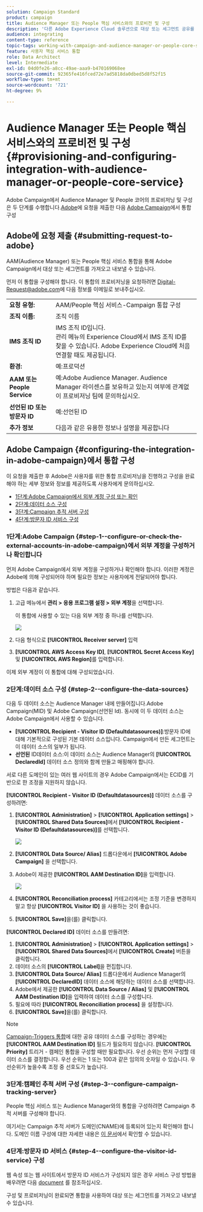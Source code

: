 ```yaml
---
solution: Campaign Standard
product: campaign
title: Audience Manager 또는 People 핵심 서비스와의 프로비전 및 구성
description: '다른 Adobe Experience Cloud 솔루션으로 대상 또는 세그먼트 공유를 시작하도록 Audience Manager/People 핵심 서비스 통합을 구성하는 방법을 알아봅니다. '
audience: integrating
content-type: reference
topic-tags: working-with-campaign-and-audience-manager-or-people-core-service
feature: 사용자 핵심 서비스 통합
role: Data Architect
level: Intermediate
exl-id: 04d0fe26-a8cc-49ae-aaa9-b470169068ee
source-git-commit: 92365fe416fced72e7ad5818da0dbed5d8f52f15
workflow-type: tm+mt
source-wordcount: '721'
ht-degree: 9%

---
```


# Audience Manager 또는 People 핵심 서비스와의 프로비전 및 구성{#provisioning-and-configuring-integration-with-audience-manager-or-people-core-service}

Adobe Campaign에서 Audience Manager 및 People 코어의 프로비저닝 및 구성은 두 단계를 수행합니다.[Adobe](#submitting-request-to-adobe)에 요청을 제출한 다음 [Adobe Campaign](#configuring-the-integration-in-adobe-campaign)에서 통합 구성

## Adobe에 요청 제출 {#submitting-request-to-adobe}

AAM(Audience Manager) 또는 People 핵심 서비스 통합을 통해 Adobe Campaign에서 대상 또는 세그먼트를 가져오고 내보낼 수 있습니다.

먼저 이 통합을 구성해야 합니다. 이 통합의 프로비저닝을 요청하려면 [Digital-Request@adobe.com](mailto:Digital-Request@adobe.com)에 다음 정보를 이메일로 보내주십시오.

<table> 
 <tbody> 
  <tr> 
   <td> <strong>요청 유형:</strong><br /> </td> 
   <td> AAM/People 핵심 서비스-Campaign 통합 구성 </td> 
  </tr> 
  <tr> 
   <td> <strong>조직 이름:</strong><br /> </td> 
   <td> 조직 이름 </td> 
  </tr> 
  <tr> 
   <td> <strong>IMS 조직 ID</strong><br /> </td> 
   <td> IMS 조직 ID입니다. <br> 관리 메뉴의 Experience Cloud에서 IMS 조직 ID를 찾을 수 있습니다. Adobe Experience Cloud에 처음 연결할 때도 제공됩니다. </td> 
  </tr> 
  <tr> 
   <td> <strong>환경:</strong><br /> </td> 
   <td> 예:프로덕션 </td> 
  </tr> 
  <tr> 
   <td> <strong>AAM 또는 People Service</strong><br /> </td> 
   <td> 예:Adobe Audience Manager. Audience Manager 라이센스를 보유하고 있는지 여부에 관계없이 프로비저닝 팀에 문의하십시오.</td> 
  </tr> 
  <tr> 
   <td> <strong>선언된 ID 또는 방문자 ID</strong><br /> </td> 
   <td> 예:선언된 ID </td> 
  </tr> 
  <tr> 
   <td> <strong>추가 정보</strong><br /> </td> 
   <td> 다음과 같은 유용한 정보나 설명을 제공합니다 </td> 
  </tr> 
 </tbody> 
</table>

## Adobe Campaign {#configuring-the-integration-in-adobe-campaign}에서 통합 구성

이 요청을 제출한 후 Adobe은 사용자를 위한 통합 프로비저닝을 진행하고 구성을 완료해야 하는 세부 정보와 정보를 제공하도록 사용자에게 문의하십시오.

* [1단계:Adobe Campaign에서 외부 계정 구성 또는 확인](#step-1--configure-or-check-the-external-accounts-in-adobe-campaign)
* [2단계:데이터 소스 구성](#step-2--configure-the-data-sources)
* [3단계:Campaign 추적 서버 구성](#step-3--configure-campaign-tracking-server)
* [4단계:방문자 ID 서비스 구성](#step-4--configure-the-visitor-id-service)

### 1단계:Adobe Campaign {#step-1--configure-or-check-the-external-accounts-in-adobe-campaign}에서 외부 계정을 구성하거나 확인합니다

먼저 Adobe Campaign에서 외부 계정을 구성하거나 확인해야 합니다. 이러한 계정은 Adobe에 의해 구성되어야 하며 필요한 정보는 사용자에게 전달되어야 합니다.

방법은 다음과 같습니다.

1. 고급 메뉴에서 **관리 > 응용 프로그램 설정 > 외부 계정**&#x200B;을 선택합니다.

   이 통합에 사용할 수 있는 다음 외부 계정 중 하나를 선택합니다.

   ![](assets/integration_aam_1.png)

1. 다음 형식으로 **[!UICONTROL Receiver server]** 입력
1. **[!UICONTROL AWS Access Key ID]**, **[!UICONTROL Secret Access Key]** 및 **[!UICONTROL AWS Region]**&#x200B;를 입력합니다.

이제 외부 계정이 이 통합에 대해 구성되었습니다.

### 2단계:데이터 소스 구성 {#step-2--configure-the-data-sources}

다음 두 데이터 소스는 Audience Manager 내에 만들어집니다.Adobe Campaign(MID) 및 Adobe Campaign(선언된 Id). 동시에 이 두 데이터 소스는 Adobe Campaign에서 사용할 수 있습니다.

* **[!UICONTROL Recipient - Visitor ID (Defaultdatasources)]**:방문자 ID에 대해 기본적으로 구성된 기본 데이터 소스입니다. Campaign에서 만든 세그먼트는 이 데이터 소스의 일부가 됩니다.
* **선언된** ID데이터 소스:이 데이터 소스는 Audience Manager의  **[!UICONTROL DeclaredId]** 데이터 소스 정의와 함께 만들고 매핑해야 합니다.

서로 다른 도메인이 있는 여러 웹 사이트의 경우 Adobe Campaign에서는 ECID를 기반으로 한 조정을 지원하지 않습니다.

**[!UICONTROL Recipient - Visitor ID (Defaultdatasources)]** 데이터 소스를 구성하려면:

1. **[!UICONTROL Administration]** > **[!UICONTROL Application settings]** > **[!UICONTROL Shared Data Sources]**&#x200B;에서 **[!UICONTROL Recipient - Visitor ID (Defaultdatasources)]**&#x200B;를 선택합니다.

   ![](assets/integration_aam_2.png)

1. **[!UICONTROL Data Source/ Alias]** 드롭다운에서 **[!UICONTROL Adobe Campaign]** 을 선택합니다.
1. Adobe이 제공한 **[!UICONTROL AAM Destination ID]**&#x200B;을 입력합니다.

   ![](assets/integration_aam_3.png)

1. **[!UICONTROL Reconciliation process]** 카테고리에서는 조정 기준을 변경하지 말고 항상 **[!UICONTROL Visitor ID]** 을 사용하는 것이 좋습니다.
1. **[!UICONTROL Save]**&#x200B;을(를) 클릭합니다.

**[!UICONTROL Declared ID]** 데이터 소스를 만들려면:

1. **[!UICONTROL Administration]** > **[!UICONTROL Application settings]** > **[!UICONTROL Shared Data Sources]**&#x200B;에서 **[!UICONTROL Create]** 버튼을 클릭합니다.
1. 데이터 소스의 **[!UICONTROL Label]**&#x200B;을 편집합니다.
1. **[!UICONTROL Data Source/ Alias]** 드롭다운에서 Audience Manager의 **[!UICONTROL DeclaredID]** 데이터 소스에 해당하는 데이터 소스를 선택합니다.
1. Adobe에서 제공한 **[!UICONTROL Data Source / Alias]** 및 **[!UICONTROL AAM Destination ID]**&#x200B;을 입력하여 데이터 소스를 구성합니다.
1. 필요에 따라 **[!UICONTROL Reconciliation process]** 을 설정합니다.
1. **[!UICONTROL Save]**&#x200B;을(를) 클릭합니다.

>[!NOTE]
>
>[Campaign-Triggers 통합](../../integrating/using/configuring-triggers-in-experience-cloud.md)에 대한 공유 데이터 소스를 구성하는 경우에는 **[!UICONTROL AAM Destination ID]** 필드가 필요하지 않습니다. **[!UICONTROL Priority]** 트리거 - 캠페인 통합을 구성할 때만 필요합니다. 우선 순위는 먼저 구성할 데이터 소스를 결정합니다. 우선 순위는 1 또는 100과 같은 임의의 숫자일 수 있습니다. 우선순위가 높을수록 조정 중 선호도가 높습니다.

### 3단계:캠페인 추적 서버 구성 {#step-3--configure-campaign-tracking-server}

People 핵심 서비스 또는 Audience Manager와의 통합을 구성하려면 Campaign 추적 서버를 구성해야 합니다.

여기서는 Campaign 추적 서버가 도메인(CNAME)에 등록되어 있는지 확인해야 합니다. 도메인 이름 구성에 대한 자세한 내용은 [이 문서](https://helpx.adobe.com/kr/campaign/kb/domain-name-delegation.html)에서 확인할 수 있습니다.

### 4단계:방문자 ID 서비스 {#step-4--configure-the-visitor-id-service} 구성

웹 속성 또는 웹 사이트에서 방문자 ID 서비스가 구성되지 않은 경우 서비스 구성 방법을 배우려면 다음 [document](https://experienceleague.adobe.com/docs/id-service/using/implementation/setup-aam-analytics.html) 를 참조하십시오.[](https://helpx.adobe.com/marketing-cloud/how-to/email-marketing.html#step-two)

구성 및 프로비저닝이 완료되면 통합을 사용하여 대상 또는 세그먼트를 가져오고 내보낼 수 있습니다.
